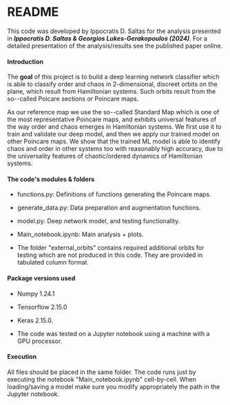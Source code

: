 # **README**

This code was developed by Ippocratis D. Saltas for the analysis presented in ***Ippocratis D. Saltas & Georgios Lukes-Gerakopoulos (2024)***. For a detailed presentation of the analysis/results see the published paper online.

#### **Introduction**

The **goal** of this project is to build a deep learning network classifier which is able to classify order and chaos in 2-dimensional, discreet orbits on the plane, which result from Hamiltonian systems. Such orbits result from the so--called Poicare sections or Poincare maps.

As our reference map we use the so--called Standard Map which is one of the most representative Poincare maps, and exhibits universal features of the way order and chaos emerges in Hamiltonian systems. We first use it to train and validate our deep model, and then we apply our trained model on other Poincare maps. We show that the trained ML model is able to identify chaos and order in other systems too with reasonably high accuracy, due to the universality features of chaotic/ordered dynamics of Hamiltonian systems. 

#### **The code's modules & folders**

 - functions.py: Definitions of functions generating the Poincare maps. 

 - generate_data.py: Data preparation and augmentation functions.

 - model.py: Deep network model, and testing functionality.

 - Main_notebook.ipynb: Main analysis + plots.

 - The folder "external_orbits" contains required additional orbits for testing which are not produced in this code. They are provided in tabulated column format.

#### **Package versions used**
 
- Numpy 1.24.1

- Tensorflow 2.15.0

- Keras 2.15.0. 

- The code was tested on a Jupyter notebook using a machine with a GPU processor.

#### **Execution**

All files should be placed in the same folder. The code runs just by executing the notebook "Main_notebook.ipynb" cell-by-cell. When loading/saving a model make sure you modify appropriately the path in the Jupyter notebook.
